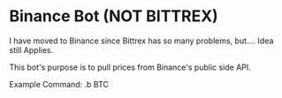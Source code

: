 # Binance Bot (NOT BITTREX)

I have moved to Binance since Bittrex has so many problems, but.... Idea still Applies. 

This bot's purpose is to pull prices from Binance's public side API. 



Example Command: .b BTC

